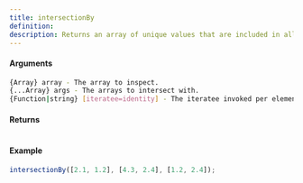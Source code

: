 ```yaml
---
title: intersectionBy
definition: 
description: Returns an array of unique values that are included in all given arrays, using a provided iteratee function.
---
```



#### Arguments


```bash
{Array} array - The array to inspect.
{...Array} args - The arrays to intersect with.
{Function|string} [iteratee=identity] - The iteratee invoked per element.
```


#### Returns


```bash

```


#### Example


```ts
intersectionBy([2.1, 1.2], [4.3, 2.4], [1.2, 2.4]);
```